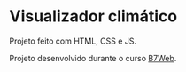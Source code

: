 # Visualizador climático

Projeto feito com HTML, CSS e JS.

Projeto desenvolvido durante o curso
[B7Web](https://b7web.com.br/).
